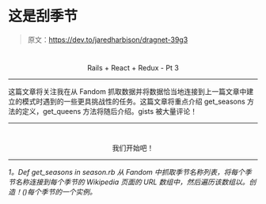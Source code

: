 # 这是刮季节

> 原文：<https://dev.to/jaredharbison/dragnet-39g3>

# 

<center>Rails + React + Redux - Pt 3</center>

* * *

这篇文章将关注我在从 Fandom 抓取数据并将数据恰当地连接到上一篇文章中建立的模式时遇到的一些更具挑战性的任务。这篇文章将重点介绍 get_seasons 方法的定义，get_queens 方法将随后介绍。gists 被大量评论！

* * *

# 

<center>我们开始吧！</center>

* * *

*1。Def get_seasons in season.rb 从 Fandom 中抓取季节名称列表，将每个季节名称连接到每个季节的 Wikipedia 页面的 URL 数组中，然后遍历该数组以。创造！()每个季节的一个实例。*